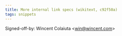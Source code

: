 ```yaml
---
title: More internal link specs (wikitext, c92f50a)
tags: snippets
---
```


Signed-off-by: Wincent Colaiuta &lt;win@wincent.com&gt;
